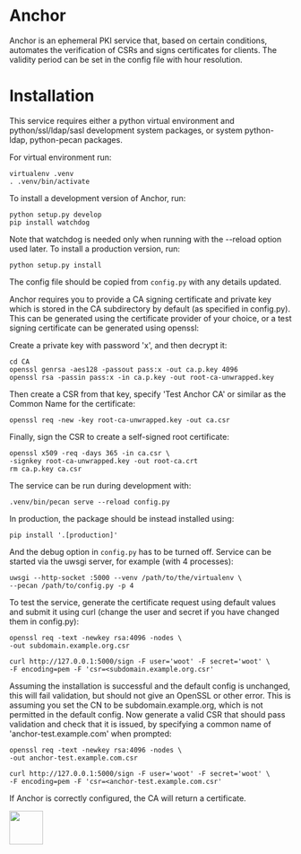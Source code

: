 Anchor
============

Anchor is an ephemeral PKI service that, based on certain conditions,
automates the verification of CSRs and signs certificates for clients.
The validity period can be set in the config file with hour resolution.

Installation
============

This service requires either a python virtual environment and
python/ssl/ldap/sasl development system packages, or system
python-ldap, python-pecan packages.

For virtual environment run:

    virtualenv .venv
    . .venv/bin/activate

To install a development version of Anchor, run:

    python setup.py develop
    pip install watchdog

Note that watchdog is needed only when running with the --reload option used
later. To install a production version, run:

    python setup.py install

The config file should be copied from `config.py` with any details updated.

Anchor requires you to provide a CA signing certificate and private key
which is stored in the CA subdirectory by default (as specified in
config.py). This can be generated using the certificate provider of
your choice, or a test signing certificate can be generated using
openssl:

Create a private key with password 'x', and then decrypt it:

    cd CA
    openssl genrsa -aes128 -passout pass:x -out ca.p.key 4096
    openssl rsa -passin pass:x -in ca.p.key -out root-ca-unwrapped.key

Then create a CSR from that key, specify 'Test Anchor CA' or similar as
the Common Name for the certificate:

    openssl req -new -key root-ca-unwrapped.key -out ca.csr

Finally, sign the CSR to create a self-signed root certificate:

    openssl x509 -req -days 365 -in ca.csr \
    -signkey root-ca-unwrapped.key -out root-ca.crt
    rm ca.p.key ca.csr

The service can be run during development with:

    .venv/bin/pecan serve --reload config.py

In production, the package should be instead installed using:

    pip install '.[production]'

And the debug option in `config.py` has to be turned off. Service can
be started via the uwsgi server, for example (with 4 processes):

    uwsgi --http-socket :5000 --venv /path/to/the/virtualenv \
    --pecan /path/to/config.py -p 4

To test the service, generate the certificate request using default
values and submit it using curl (change the user and secret if you have
changed them in config.py):

    openssl req -text -newkey rsa:4096 -nodes \
    -out subdomain.example.org.csr

    curl http://127.0.0.1:5000/sign -F user='woot' -F secret='woot' \
    -F encoding=pem -F 'csr=<subdomain.example.org.csr'

Assuming the installation is successful and the default config is
unchanged, this will fail validation, but should not give an OpenSSL or
other error. This is assuming you set the CN to be subdomain.example.org,
which is not permitted in the default config. Now generate a valid CSR
that should pass validation and check that it is issued, by specifying a
common name of 'anchor-test.example.com' when prompted:

    openssl req -text -newkey rsa:4096 -nodes \
    -out anchor-test.example.com.csr

    curl http://127.0.0.1:5000/sign -F user='woot' -F secret='woot' \
    -F encoding=pem -F 'csr=<anchor-test.example.com.csr'

If Anchor is correctly configured, the CA will return a certificate.

<a href="https://www.buymeacoffee.com/chberry830"><img src="https://cdn.buymeacoffee.com/buttons/v2/default-yellow.png" height="60"></a>
